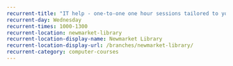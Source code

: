 ```yaml
---
recurrent-title: "IT help - one-to-one one hour sessions tailored to your needs - please contact the library to join the waiting list"
recurrent-day: Wednesday
recurrent-times: 1000-1300
recurrent-location: newmarket-library
recurrent-location-display-name: Newmarket Library
recurrent-location-display-url: /branches/newmarket-library/
recurrent-category: computer-courses
---
```

